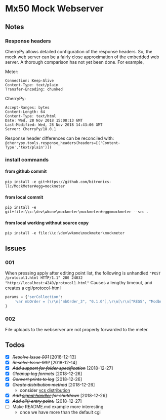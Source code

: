 # Mx50 Mock Webserver

## Notes

### Response headers

CherryPy allows detailed configuration of the response headers.  So, the mock
web server can be a fairly close approximation of the embedded web server.  A
thorough comparison has not yet been done.  For example,

Meter:

    Connection: Keep-Alive
    Content-Type: text/plain
    Transfer-Encoding: chunked

CherryPy:

    Accept-Ranges: bytes
    Content-Length: 64
    Content-Type: text/html
    Date: Wed, 28 Nov 2018 15:08:13 GMT
    Last-Modified: Wed, 28 Nov 2018 14:43:06 GMT
    Server: CherryPy/18.0.1

Response header differences can be reconciled with:
`@cherrypy.tools.response_headers(headers=[('Content-Type','text/plain')])`

### install commands

#### from github commit

```shell
pip install -e git+https://github.com/bitronics-llc/MockMeter#egg=mockmeter
```

#### from local commit

```shell
pip install -e git+file:\\c:\dev\wkone\mockmeter\mockmeter#egg=mockmeter --src .
```

#### from local working without source copy

```shell
pip install -e file:\\c:\dev\wkone\mockmeter\mockmeter
```

## Issues

### 001

When pressing apply after editing point list, the following is unhandled
`"POST /protocol1.html HTTP/1.1" 200 24032 "http://localhost:4249/protocol1.html"`
Causes a lengthy timeout, and creates a cgi/protocol-html

``` python
params = {'serCollection':
    'var mbOrder = [\r\n["mbOrder_3", "0.1.0"],\r\n[\r\n["REGS", "Modbus Registers", 40001],\r\n["dbIdx", "calcType"],\r\n[2070,79],\r\n[5,37], ...'
}
```

### 002

File uploads to the webserver are not properly forwarded to the meter.

## Todos

* [X] ~~*Resolve Issue 001*~~ [2018-12-13]
* [X] ~~*Resolve Issue 002*~~ [2018-12-14]
* [X] ~~*Add support for folder specification*~~ [2018-12-27]
* [X] ~~*Cleanup log formats*~~ [2018-12-26]
* [X] ~~*Convert prints to log*~~ [2018-12-26]
* [X] ~~*Create distribution method*~~ [2018-12-26]
  * consider [vcs distribution](https://pip.pypa.io/en/latest/reference/pip_install/#vcs-support)
* [X] ~~*Add [signal handler](http://docs.cherrypy.org/en/latest/pkg/cherrypy.process.html#cherrypy.process.plugins.SignalHandler) for shutdown*~~ [2018-12-26]
* [X] ~~*Add cli() entry point.*~~ [2018-12-27]
* [ ] Make README.md example more interesting
  * once we have more than the default cgi
